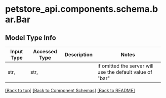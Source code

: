 <a name="top"></a>
<a id="Bar"></a>
# petstore_api.components.schema.bar.Bar

## Model Type Info
Input Type | Accessed Type | Description | Notes
------------ | ------------- | ------------- | -------------
str,  | str,  |  | if omitted the server will use the default value of "bar"

[[Back to top]](#top) [[Back to Component Schemas]](../../../README.md#Component-Schemas) [[Back to README]](../../../README.md)